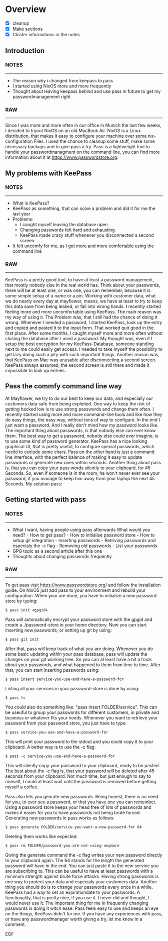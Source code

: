 # Overview
- [X] cleanup
- [X] Make sections
- [X] Cluster informations in the notes   

## Introduction

### NOTES
---
- The reason why i changed from keepass to pass
- I started using NixOS more and more frequently
- Thought about leaving keepass behind and use pass in future to get my passwordmanagement right


### RAW
---
Since I was more and more often in our office in Munich the last few weeks, I decided to tryout NixOS on an old MacBook Air. NixOS is a Linux distribution, that makes it easy to configure your machine over some nix-configuration Files. I used the chance to cleanup some stuff, make some necessary backups and to give pass a try. Pass is a lightweight tool to handle your passwordmanagment on the command line, you can find more information about it at https://www.passwordstore.org.

## My problems with KeePass

### NOTES
---
- What is KeePass?
- KeePass as something, that can solve a problem and did it for me the last year
- Problems:
	- I caught myself leaving the database open
	- Changing passwords felt hard and exhausting
	- KeePass made crazy stuff whenever you disconnected a second screen
- It felt uncomfy for me, as I got more and more comfortable using the command line

### RAW
---

KeePass is a pretty good tool, to have at least a password management, that mostly nobody else in the real world has. Think about your passwords, there will be at least one, or was one, you can remember, because it is some simple setup of a name or a pin. Working with customer data, what we do nearly every day at mayflower, means, we have at least to try to keep this data save from being leaked, or fall into wrong hands. I recently started feeling more and more uncomfortable using KeePass. The main reason was my way of using it. The Problem was, that I still had the chance of doing it wrong. Whenever I needed a password, I started KeePass, look up the entry and copied and pasted it to the input form. That worked quit good in the first place. After some months, I caught myself more and more often without closing the database after I used a password. My thought was, even if I setup the best encryption for my KeePass-Database, someone standing next to me could easily get access. I needed to take myself the possibility to get lazy doing such a pity with such important things. Another reason was, that KeePass on Mac was unusable after disconnecting a second screen. KeePass always assumed, the second screen is still there and made it impossible to look up entries.
 
## Pass the commfy command line way
At Mayflower, we try to do our best to keep our data, and especially our customers data safe from being exploited. One way to keep the risk of getting hacked low is to use strong passwords and change them often. I recently started using more and more command-line tools and like how they do easy things, the easy way, without tons of way to configure. In the end I just want a password. And I really don't mind how my password looks like. The important thing about passwords, is that nobody else can ever know them. The best way to get a password, nobody else could ever imagine, is to use some kind of password generator. KeePass has a nice looking graphical UI, that is pretty useful, to configure special passwords, which neeild to exclude some chars. Pass on the other hand is just a command line interface, with the perfect balance of making it easy to update passwords or generate new ones within seconds. Another thing about pass is, that you can copy your pass words silently to your clipboard, for 45 Seconds. So, even if someone is in the room, he won't never ever see your password, if you manage to keep him away from your laptop the next 45 Seconds. My solution pass:

## Getting started with pass

### NOTES
---
- What I want, having people using pass afterwards
	What would you need? 
		- How to get pass?
		- How to initialise password store
		- How to setup git integration
		- Inserting passwords
		- Retriving passwords and especialy the -c flag
		- Removing old passwords
		- List your passwords
- GPG topic as a second article after this one
- Thoughts about changing passwords frequently

### RAW
---

To get pass visit https://www.passwordstore.org/ and follow the installation guide. On NixOS just add pass to your environment and rebuild your configuration. When your are done, you have to initialize a new password store by typing:

```shell
$ pass init <gpgid>
```

Pass will automatically encrypt your password store with the gpgid and create a ./password-store in your home directory. Now you can start inserting new passwords, or setting up git by using:

```shell
$ pass git init
```

After that, pass will keep track of what you are doing. Whenever you do some basic updating within your pass database, pass will update the changes on your git working tree. So you can at least have a bit a track about your passwords, and what happened to them from time to time. After that, you can start inserting passwords using:

```shell
$ pass insert service-you-use-and-have-a-password-for
```

Listing all your services in your password-store is done by using: 

```shell
$ pass ls
```
You could also do something like: "pass insert FOLDER/service". This can be useuful to group your passwords for different customers, in private and business or whatever fits your needs. Whenever you want to retrieve your password from your password store, you just have to type:

```shell
$ pass service-you-use-and-have-a-password-for
```

This will print your password to the stdout and you could copy it to your clipboard. A better way is to use the -c flag:

```shell
$ pass -c service-you-use-and-have-a-password-for
```

This will silently copy your password to your clipboard, ready to be pasted. The best about the -c flag is, that your password will be deleted after 45 seconds from your clipboard. Not much time, but just enough to say to oneself, I could at least wait until the password is removed before getting myself a coffee. 

Pass also lets you genrate new passwords. Being honest, there is no need for you, to ever see a password, or that you have one you can remember. Using a password store keeps your head free of lots of passwords and makes it easier for you to have passwords not being brute forced. Generating new passwords in pass works as follows:

```shell
$ pass generate FOLDER/service-you-want-a-new-password-for 64
```

Deleting them works like expected: 

```shell
$ pass rm FOLDER/password-you-are-not-using-anymore
```

Giving the generate command the -c flag writes your new password directly to your clipboard again. The 64 stands for the length the generated password will have in the end. You can just paste it to the new service you are subscribing to. This can be useful to have at least passwords with a minimum strength against brute force attacks.
Having strong passwords is one way to protect your data and especialy your customers data. Another thing you should do is to change your passwords every once in a while. KeePass had a way to set an expirationdate to your passwords. A functionality, that is pretty nice, if you use it. I never did and thought, I would never use it. The important thing for me in frequently changing passwords is doing it witch ease. Pass feels easy to use and keeps an eye on the things, KeePass didn't for me. 
If you have any experiences with pass, or have any passwordmanager worth giving a try, let me know in a comment. 

EOF

